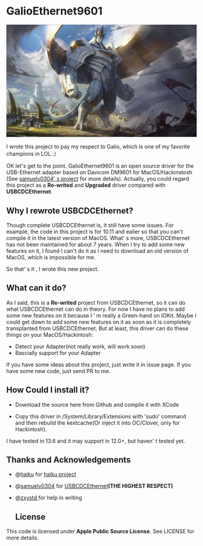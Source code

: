 # GalioEthernet9601

![Galio.jpg](./Documentation/Galio.jpg)



I wrote this project to pay my respect to Galio, which is one of my favorite champions in LOL.:）

OK let's get to the point. GalioEthernet9601 is an open source driver for the USB-Ethernet adapter based on Davicom DM9601 for MacOS/Hackinstosh (See [samuelv0304' s project]( https://github.com/samuelv0304/USBCDCEthernet) for more details). Actually, you could regard this project as a **Re-writed** and **Upgraded** driver compared with **USBCDCEthernet**.

## Why I rewrote USBCDCEthernet?

Though complete USBCDCEthernet is, it still have some issues. For example, the code in this project is for 10.11 and ealier so that you can't compile it in the latest version of MacOS. What' s more,  USBCDCEthernet has not been maintained for about 7 years. When I try to add some new features on it, I found I can't do it as I need to download an old version of MacOS, which is impossible for me. 

So that' s it , I wrote this new project.

## What can it do?

As I said, this is a **Re-writed** project from USBCDCEthernet, so it can do what USBCDCEthernet can do in theory. For now I have no plans to add some new features on it because  I  ‘ m really a Green-hand on IOKit. Maybe I could get down to add some new features on it as soon as it is completely transplanted from USBCDCEthernet. But at least, this driver can do these things on your MacOS/Hackintosh:

- Detect your Adapter(not really work, will work soon)
- Bascially support for your Adapter

If you have some ideas about this project, just write it in issue page. If you have some new code, just send PR to me.

## How Could I install it?

- Download the source here from Github and compile it with XCode

- Copy this driver  in /System/Library/Extensions with 'sudo' command and then rebuild the kextcache(Or inject it into OC/Clover, only for Hackintosh).

I have tested in 13.6 and it may support in 12.0+, but haven' t tested yet.

## Thanks and Acknowledgements

- @[haiku](https://github.com/haiku) for [haiku project](https://github.com/haiku/haiku)
- @[samuelv0304](https://github.com/samuelv0304) for [USBCDCEthernet](USBCDCEthernethttps://github.com/samuelv0304/USBCDCEthernet)**(THE HIGHEST RESPECT)**
- @[zxystd ](https://github.com/zxystd) for help in writing

  ## License

This code is licensed under **Apple Public Source License**. See LICENSE for more details.

